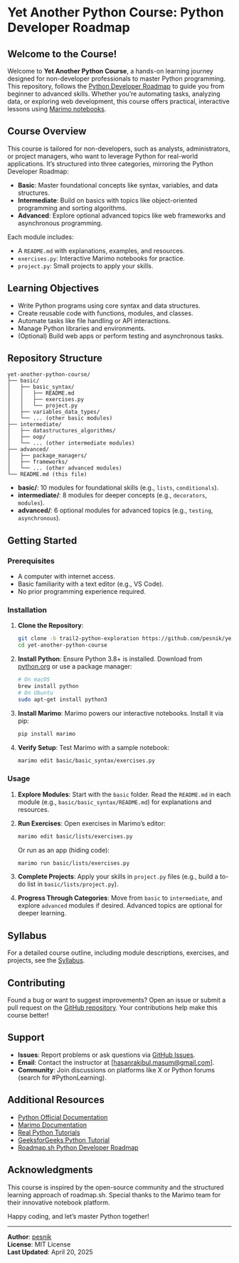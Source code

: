 # Yet Another Python Course: Python Developer Roadmap

## Welcome to the Course!

Welcome to **Yet Another Python Course**, a hands-on learning journey designed for non-developer professionals to master Python programming. This repository, follows the [Python Developer Roadmap](https://roadmap.sh/python) to guide you from beginner to advanced skills. Whether you’re automating tasks, analyzing data, or exploring web development, this course offers practical, interactive lessons using [Marimo notebooks](https://docs.marimo.io/).

## Course Overview

This course is tailored for non-developers, such as analysts, administrators, or project managers, who want to leverage Python for real-world applications. It’s structured into three categories, mirroring the Python Developer Roadmap:

- **Basic**: Master foundational concepts like syntax, variables, and data structures.
- **Intermediate**: Build on basics with topics like object-oriented programming and sorting algorithms.
- **Advanced**: Explore optional advanced topics like web frameworks and asynchronous programming.

Each module includes:
- A `README.md` with explanations, examples, and resources.
- `exercises.py`: Interactive Marimo notebooks for practice.
- `project.py`: Small projects to apply your skills.

## Learning Objectives

- Write Python programs using core syntax and data structures.
- Create reusable code with functions, modules, and classes.
- Automate tasks like file handling or API interactions.
- Manage Python libraries and environments.
- (Optional) Build web apps or perform testing and asynchronous tasks.

## Repository Structure

```
yet-another-python-course/
├── basic/
│   ├── basic_syntax/
│   │   ├── README.md
│   │   ├── exercises.py
│   │   └── project.py
│   ├── variables_data_types/
│   └── ... (other basic modules)
├── intermediate/
│   ├── datastructures_algorithms/
│   ├── oop/
│   └── ... (other intermediate modules)
├── advanced/
│   ├── package_managers/
│   ├── frameworks/
│   └── ... (other advanced modules)
└── README.md (this file)
```

- **basic/**: 10 modules for foundational skills (e.g., `lists`, `conditionals`).
- **intermediate/**: 8 modules for deeper concepts (e.g., `decorators`, `modules`).
- **advanced/**: 6 optional modules for advanced topics (e.g., `testing`, `asynchronous`).

## Getting Started

### Prerequisites
- A computer with internet access.
- Basic familiarity with a text editor (e.g., VS Code).
- No prior programming experience required.

### Installation
1. **Clone the Repository**:
   ```bash
   git clone -b trail2-python-exploration https://github.com/pesnik/yet-another-python-course.git
   cd yet-another-python-course
   ```

2. **Install Python**:
   Ensure Python 3.8+ is installed. Download from [python.org](https://www.python.org/downloads/) or use a package manager:
   ```bash
   # On macOS
   brew install python
   # On Ubuntu
   sudo apt-get install python3
   ```

3. **Install Marimo**:
   Marimo powers our interactive notebooks. Install it via pip:
   ```bash
   pip install marimo
   ```

4. **Verify Setup**:
   Test Marimo with a sample notebook:
   ```bash
   marimo edit basic/basic_syntax/exercises.py
   ```

### Usage
1. **Explore Modules**:
   Start with the `basic` folder. Read the `README.md` in each module (e.g., `basic/basic_syntax/README.md`) for explanations and resources.

2. **Run Exercises**:
   Open exercises in Marimo’s editor:
   ```bash
   marimo edit basic/lists/exercises.py
   ```
   Or run as an app (hiding code):
   ```bash
   marimo run basic/lists/exercises.py
   ```

3. **Complete Projects**:
   Apply your skills in `project.py` files (e.g., build a to-do list in `basic/lists/project.py`).

4. **Progress Through Categories**:
   Move from `basic` to `intermediate`, and explore `advanced` modules if desired. Advanced topics are optional for deeper learning.

## Syllabus
For a detailed course outline, including module descriptions, exercises, and projects, see the [Syllabus](syllabus.pdf).

## Contributing
Found a bug or want to suggest improvements? Open an issue or submit a pull request on the [GitHub repository](https://github.com/pesnik/yet-another-python-course). Your contributions help make this course better!

## Support
- **Issues**: Report problems or ask questions via [GitHub Issues](https://github.com/pesnik/yet-another-python-course/issues).
- **Email**: Contact the instructor at [hasanrakibul.masum@gmail.com].
- **Community**: Join discussions on platforms like X or Python forums (search for #PythonLearning).

## Additional Resources
- [Python Official Documentation](https://docs.python.org/3/tutorial/)
- [Marimo Documentation](https://docs.marimo.io/)
- [Real Python Tutorials](https://realpython.com/)
- [GeeksforGeeks Python Tutorial](https://www.geeksforgeeks.org/python-programming-language-tutorial/)
- [Roadmap.sh Python Developer Roadmap](https://roadmap.sh/python)

## Acknowledgments
This course is inspired by the open-source community and the structured learning approach of roadmap.sh. Special thanks to the Marimo team for their innovative notebook platform.

Happy coding, and let’s master Python together!

---

**Author**: [pesnik](https://github.com/pesnik)  
**License**: MIT License  
**Last Updated**: April 20, 2025

